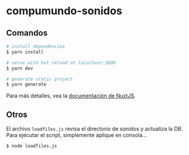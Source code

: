 # compumundo-sonidos

## Comandos

```bash
# install dependencies
$ yarn install

# serve with hot reload at localhost:3000
$ yarn dev

# generate static project
$ yarn generate
```

Para más detalles, vea la [documentación de NuxtJS](https://nuxtjs.org).

## Otros

El archivo ```loadfiles.js``` revisa el directorio de sonidos y actualiza la DB. Para ejecutar el script, simplemente aplique en consola...

```bash
$ node loadfiles.js
```